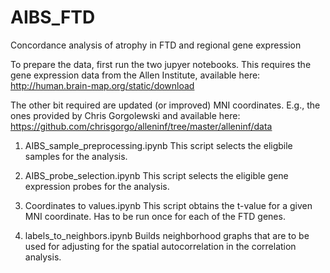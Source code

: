 # AIBS_FTD
Concordance analysis of atrophy in FTD and regional gene expression

To prepare the data, first run the two jupyer notebooks. This requires the gene expression data from the
Allen Institute, available here:
http://human.brain-map.org/static/download

The other bit required are updated (or improved) MNI coordinates. E.g., the ones provided by
Chris Gorgolewski and available here: https://github.com/chrisgorgo/alleninf/tree/master/alleninf/data

1) AIBS_sample_preprocessing.ipynb
This script selects the eligbile samples for the analysis.

2) AIBS_probe_selection.ipynb
This script selects the eligible gene expression probes for the analysis.

3) Coordinates to values.ipynb
This script obtains the t-value for a given MNI coordinate. Has to be run once for each of the FTD genes.

4) labels_to_neighbors.ipynb
Builds neighborhood graphs that are to be used for adjusting for the spatial autocorrelation in the correlation analysis.

